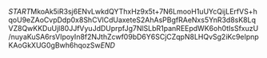 $START$MkoAk5iR3sj6ENvLwkdQYThxHz9x5t+7N6LmooH1uUYcQijLErfVS+hqoU9eZAoCvpDdp0x8ShCVlCdUaxeteS2AhAsPBgfRAeNxs5YnR3d8sK8LqVZ8QwKKDuUjl80JJfVyuJdDUprpfJg7NlSLbR1panREEpdWK6oh0tIsSfxuzU/nuyaKuSA6rsVIpoyIn8f2NJthZcwf09bD6Y6SCjCZqpN8LHQvSg2iKc9eIpnpKAoGkXUG0gBwh6hqozSw$END$